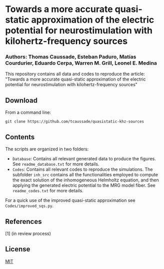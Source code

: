 # Towards a more accurate quasi-static approximation of the electric potential for neurostimulation with kilohertz-frequency sources
### Authors: Thomas Caussade, Esteban Paduro, Matías Courdurier, Eduardo Cerpa, Warren M. Grill, Leonel E. Medina

This repository contains all data and codes to reproduce the article: "Towards a more accurate quasi-static approximation of the electric potential for neurostimulation with kilohertz-frequency sources"

## Download

From a command line:
```
git clone https://github.com/tcaussade/quasistatic-khz-sources
```

## Contents
The scripts are organized in two folders:

* `Database`: Contains all relevant generated data to produce the figures. See `readme_database.txt` for more details.
* `Codes`: Contains all relevant codes to reproduce the simulations. The subfolder `inh_src` contains all the functionalities employed to compute the exact solution of the inhomogeneous Helmholtz equation, and then applying the generated electric potential to the MRG model fiber. See `readme_codes.txt` for more details.

For a quick use of the improved quasi-static approximation see `Codes/improved_sqs.py`.

## References

[1] (in review process)

## License

[MIT](LICENSE)
